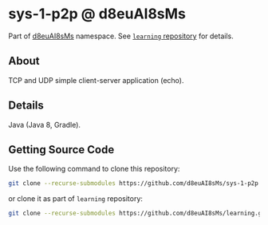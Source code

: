 # sys-1-p2p @ d8euAI8sMs

Part of [d8euAI8sMs](https://github.com/d8euAI8sMs) namespace. See [`learning` repository](https://github.com/d8euAI8sMs/learning) for details.

## About

TCP and UDP simple client-server application (echo).

## Details

Java (Java 8, Gradle).

## Getting Source Code

Use the following command to clone this repository:

```sh
git clone --recurse-submodules https://github.com/d8euAI8sMs/sys-1-p2p.git
```

or clone it as part of `learning` repository:

```sh
git clone --recurse-submodules https://github.com/d8euAI8sMs/learning.git
```
